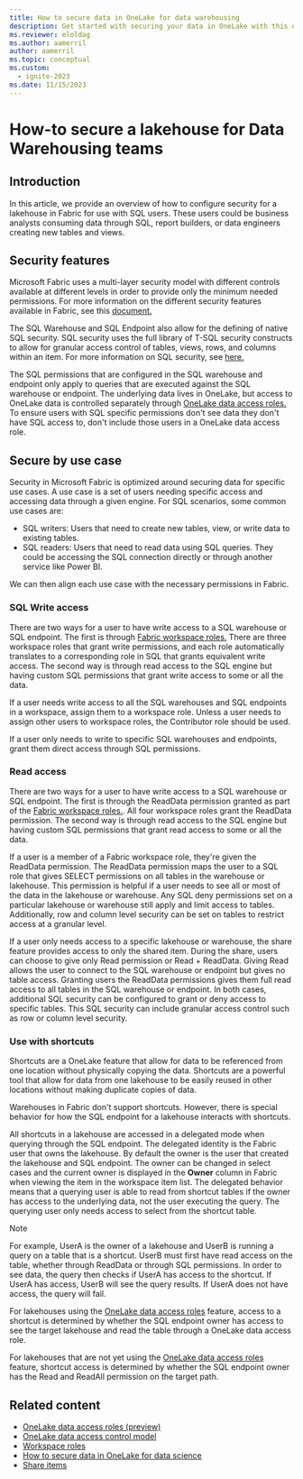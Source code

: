 ```yaml
---
title: How to secure data in OneLake for data warehousing
description: Get started with securing your data in OneLake with this overview of the concepts and capabilities.
ms.reviewer: eloldag
ms.author: aamerril
author: aamerril
ms.topic: conceptual
ms.custom:
  - ignite-2023
ms.date: 11/15/2023
---
```


# How-to secure a lakehouse for Data Warehousing teams

## Introduction

In this article, we provide an overview of how to configure security for a lakehouse in Fabric for use with SQL users. These users could be business analysts consuming data through SQL, report builders, or data engineers creating new tables and views.

## Security features

Microsoft Fabric uses a multi-layer security model with different controls available at different levels in order to provide only the minimum needed permissions. For more information on the different security features available in Fabric, see this [document.](../security/data-access-control-model.md)

The SQL Warehouse and SQL Endpoint also allow for the defining of native SQL security. SQL security uses the full library of T-SQL security constructs to allow for granular access control of tables, views, rows, and columns within an item. For more information on SQL security, see [here.](../../data-warehouse/sql-granular-permissions.md)

The SQL permissions that are configured in the SQL warehouse and endpoint only apply to queries that are executed against the SQL warehouse or endpoint. The underlying data lives in OneLake, but access to OneLake data is controlled separately through [OneLake data access roles.](./get-started-data-access-roles.md) To ensure users with SQL specific permissions don't see data they don't have SQL access to, don't include those users in a OneLake data access role.

## Secure by use case

Security in Microsoft Fabric is optimized around securing data for specific use cases. A use case is a set of users needing specific access and accessing data through a given engine. For SQL scenarios, some common use cases are:

- SQL writers: Users that need to create new tables, view, or write data to existing tables.
- SQL readers: Users that need to read data using SQL queries. They could be accessing the SQL connection directly or through another service like Power BI.

We can then align each use case with the necessary permissions in Fabric.

### SQL Write access

There are two ways for a user to have write access to a SQL warehouse or SQL endpoint. The first is through [Fabric workspace roles.](../security/get-started-security.md/#workspace-permissions) There are three workspace roles that grant write permissions, and each role automatically translates to a corresponding role in SQL that grants equivalent write access. The second way is through read access to the SQL engine but having custom SQL permissions that grant write access to some or all the data.

If a user needs write access to all the SQL warehouses and SQL endpoints in a workspace, assign them to a workspace role. Unless a user needs to assign other users to workspace roles, the Contributor role should be used.

If a user only needs to write to specific SQL warehouses and endpoints, grant them direct access through SQL permissions.

### Read access

There are two ways for a user to have write access to a SQL warehouse or SQL endpoint. The first is through the ReadData permission granted as part of the [Fabric workspace roles.](../security/get-started-security.md/#workspace-permissions). All four workspace roles grant the ReadData permission. The second way is through read access to the SQL engine but having custom SQL permissions that grant read access to some or all the data.

If a user is a member of a Fabric workspace role, they're given the ReadData permission. The ReadData permission maps the user to a SQL role that gives SELECT permissions on all tables in the warehouse or lakehouse. This permission is helpful if a user needs to see all or most of the data in the lakehouse or warehouse. Any SQL deny permissions set on a particular lakehouse or warehouse still apply and limit access to tables. Additionally, row and column level security can be set on tables to restrict access at a granular level.

If a user only needs access to a specific lakehouse or warehouse, the share feature provides access to only the shared item. During the share, users can choose to give only Read permission or Read + ReadData. Giving Read allows the user to connect to the SQL warehouse or endpoint but gives no table access. Granting users the ReadData permissions gives them full read access to all tables in the SQL warehouse or endpoint. In both cases, additional SQL security can be configured to grant or deny access to specific tables. This SQL security can include granular access control such as row or column level security.

### Use with shortcuts

Shortcuts are a OneLake feature that allow for data to be referenced from one location without physically copying the data. Shortcuts are a powerful tool that allow for data from one lakehouse to be easily reused in other locations without making duplicate copies of data.

Warehouses in Fabric don't support shortcuts. However, there is special behavior for how the SQL endpoint for a lakehouse interacts with shortcuts.

All shortcuts in a lakehouse are accessed in a delegated mode when querying through the SQL endpoint. The delegated identity is the Fabric user that owns the lakehouse. By default the owner is the user that created the lakehouse and SQL endpoint. The owner can be changed in select cases and the current owner is displayed in the **Owner** column in Fabric when viewing the item in the workspace item list. The delegated behavior means that a querying user is able to read from shortcut tables if the owner has access to the underlying data, not the user executing the query. The querying user only needs access to select from the shortcut table.

> [!NOTE]
> For example, UserA is the owner of a lakehouse and UserB is running a query on a table that is a shortcut. UserB must first have read access on the table, whether through ReadData or through SQL permissions. In order to see data, the query then checks if UserA has access to the shortcut. If UserA has access, UserB will see the query results. If UserA does not have access, the query will fail.

For lakehouses using the [OneLake data access roles](./get-started-data-access-roles.md) feature, access to a shortcut is determined by whether the SQL endpoint owner has access to see the target lakehouse and read the table through a OneLake data access role.

For lakehouses that are not yet using the [OneLake data access roles](./get-started-data-access-roles.md) feature, shortcut access is determined by whether the SQL endpoint owner has the Read and ReadAll permission on the target path.

## Related content

- [OneLake data access roles (preview)](/security/get-started-data-access-roles.md)
- [OneLake data access control model](../security/data-access-control-model.md)
- [Workspace roles](../get-started/roles-workspaces.md)
- [How to secure data in OneLake for data science](../security/how-to-secure-data-in-onelake-for-data-science.md)
- [Share items](../get-started/share-items.md)
